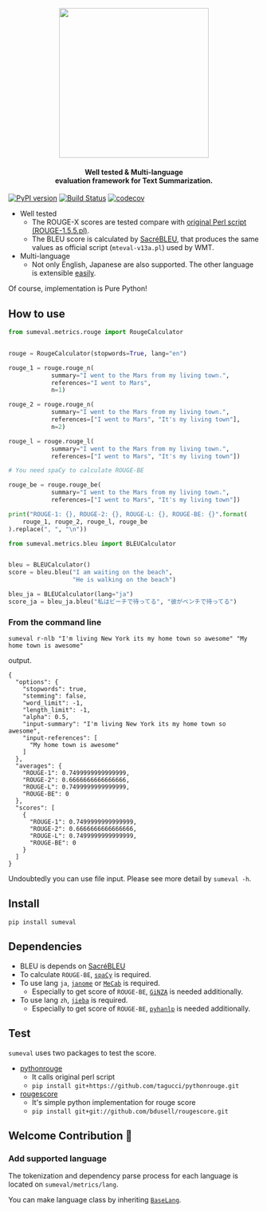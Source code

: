 <p align="center">
  <img src="https://github.com/chakki-works/sumeval/raw/master/doc/top.png" width="300px">

  <h4 align="center">
    Well tested & Multi-language<br/>
    evaluation framework for Text Summarization.
  </h4>
</p>

[![PyPI version](https://badge.fury.io/py/sumeval.svg)](https://badge.fury.io/py/sumeval)
[![Build Status](https://travis-ci.org/chakki-works/sumeval.svg?branch=master)](https://travis-ci.org/chakki-works/sumeval)
[![codecov](https://codecov.io/gh/chakki-works/sumeval/branch/master/graph/badge.svg)](https://codecov.io/gh/chakki-works/sumeval)


* Well tested
  * The ROUGE-X scores are tested compare with [original Perl script (ROUGE-1.5.5.pl)](https://github.com/summanlp/evaluation).
  * The BLEU score is calculated by [SacréBLEU](https://github.com/mjpost/sacrebleu), that produces the same values as official script (`mteval-v13a.pl`) used by WMT.
* Multi-language
  * Not only English, Japanese are also supported. The other language is extensible [easily](https://github.com/chakki-works/sumeval#welcome-contribution-tada).

Of course, implementation is Pure Python!

## How to use

```py
from sumeval.metrics.rouge import RougeCalculator


rouge = RougeCalculator(stopwords=True, lang="en")

rouge_1 = rouge.rouge_n(
            summary="I went to the Mars from my living town.",
            references="I went to Mars",
            n=1)

rouge_2 = rouge.rouge_n(
            summary="I went to the Mars from my living town.",
            references=["I went to Mars", "It's my living town"],
            n=2)

rouge_l = rouge.rouge_l(
            summary="I went to the Mars from my living town.",
            references=["I went to Mars", "It's my living town"])

# You need spaCy to calculate ROUGE-BE

rouge_be = rouge.rouge_be(
            summary="I went to the Mars from my living town.",
            references=["I went to Mars", "It's my living town"])

print("ROUGE-1: {}, ROUGE-2: {}, ROUGE-L: {}, ROUGE-BE: {}".format(
    rouge_1, rouge_2, rouge_l, rouge_be
).replace(", ", "\n"))
```

```py
from sumeval.metrics.bleu import BLEUCalculator


bleu = BLEUCalculator()
score = bleu.bleu("I am waiting on the beach",
                  "He is walking on the beach")

bleu_ja = BLEUCalculator(lang="ja")
score_ja = bleu_ja.bleu("私はビーチで待ってる", "彼がベンチで待ってる")
```

### From the command line

```
sumeval r-nlb "I'm living New York its my home town so awesome" "My home town is awesome"
```

output.

```
{
  "options": {
    "stopwords": true,
    "stemming": false,
    "word_limit": -1,
    "length_limit": -1,
    "alpha": 0.5,
    "input-summary": "I'm living New York its my home town so awesome",
    "input-references": [
      "My home town is awesome"
    ]
  },
  "averages": {
    "ROUGE-1": 0.7499999999999999,
    "ROUGE-2": 0.6666666666666666,
    "ROUGE-L": 0.7499999999999999,
    "ROUGE-BE": 0
  },
  "scores": [
    {
      "ROUGE-1": 0.7499999999999999,
      "ROUGE-2": 0.6666666666666666,
      "ROUGE-L": 0.7499999999999999,
      "ROUGE-BE": 0
    }
  ]
}
```

Undoubtedly you can use file input. Please see more detail by `sumeval -h`.

## Install

```
pip install sumeval
```

## Dependencies

* BLEU is depends on [SacréBLEU](https://github.com/mjpost/sacrebleu)
* To calculate `ROUGE-BE`, [`spaCy`](https://github.com/explosion/spaCy) is required.
* To use lang `ja`, [`janome`](https://github.com/mocobeta/janome) or [`MeCab`](https://github.com/taku910/mecab) is required.
  * Especially to get score of `ROUGE-BE`, [`GiNZA`](https://github.com/megagonlabs/ginza) is needed additionally.
* To use lang `zh`, [`jieba`](https://github.com/fxsjy/jieba) is required.
  * Especially to get score of `ROUGE-BE`, [`pyhanlp`](https://github.com/hankcs/pyhanlp) is needed additionally.

## Test

`sumeval` uses two packages to test the score.

* [pythonrouge](https://github.com/tagucci/pythonrouge)
  * It calls original perl script
  * `pip install git+https://github.com/tagucci/pythonrouge.git`
* [rougescore](https://github.com/bdusell/rougescore)
  * It's simple python implementation for rouge score
  * `pip install git+git://github.com/bdusell/rougescore.git`

## Welcome Contribution :tada:

### Add supported language

The tokenization and dependency parse process for each language is located on `sumeval/metrics/lang`.

You can make language class by inheriting [`BaseLang`](https://github.com/chakki-works/sumeval/blob/master/sumeval/metrics/lang/base_lang.py).
